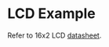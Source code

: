 # LCD Example
Refer to 16x2 LCD [datasheet](https://www.sparkfun.com/datasheets/LCD/ADM1602K-NSW-FBS-3.3v.pdf).
<br/>
